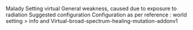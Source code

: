 Malady
Setting virtual
General weakness, caused due to exposure to radiation
Suggested configuration
Configuration as per reference : world setting > info and Virtual-broad-spectrum-healing-mutation-addonv1

